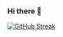 ### Hi there 👋


[![GitHub Streak](https://github-readme-streak-stats.herokuapp.com?user=ANDYOUKNOWHY&theme=tokyonight&hide_border=true&date_format=j%2Fn%5B%2FY%5D&mode=weekly)](https://git.io/streak-stats)
